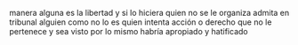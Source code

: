 manera alguna es la libertad y si lo hiciera quien no se le organiza admita en tribunal alguien como no lo es quien intenta acción o derecho que no le pertenece y sea visto por lo mismo habría apropiado y hatificado